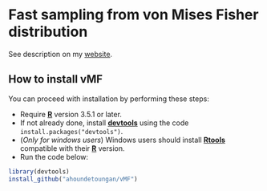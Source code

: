 # Fast sampling from von Mises Fisher distribution

See description on my [website](https://ahoundetoungan.github.io/blog/2017/12/01/Fast-sampling-from-von-Mises-Fisher-distribution).

## How to install vMF
You can proceed with installation by performing these steps:
- Require [**R**](https://cran.r-project.org/) version 3.5.1 or later.
- If not already done, install [**devtools**](https://cran.r-project.org/package=devtools) using the code `install.packages("devtools")`.
- (*Only for windows users*) Windows users should install  [**Rtools**](https://cran.r-project.org/bin/windows/Rtools/) compatible with their [**R**](https://cran.r-project.org/) version. 
- Run the code below:

```R
library(devtools) 
install_github("ahoundetoungan/vMF")
```
